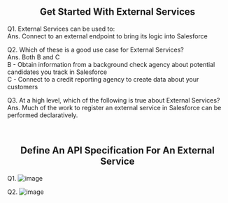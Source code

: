 <br>
<h2 align=center> Get Started With External Services </h2>

Q1. External Services can be used to: <br>
Ans. Connect to an external endpoint to bring its logic into Salesforce

Q2. Which of these is a good use case for External Services? <br>
Ans. Both B and C <br>
B - Obtain information from a background check agency about potential candidates you track in Salesforce <br>
C - Connect to a credit reporting agency to create data about your customers

Q3. At a high level, which of the following is true about External Services? <br>
Ans. Much of the work to register an external service in Salesforce can be performed declaratively.

<br>
<h2 align=center> Define An API Specification For An External Service </h2>

Q1. 
![image](https://github.com/HargunaniHarsha/Customer-Relationship-Management/assets/90439153/644d2e09-7cfc-4e71-8110-48abe5f7f33d)

Q2. 
![image](https://github.com/HargunaniHarsha/Customer-Relationship-Management/assets/90439153/7c23a68e-6105-415b-84e1-0e6b51b0e38a)

